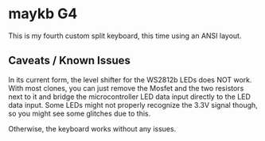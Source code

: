 # maykb G4

This is my fourth custom split keyboard, this time using an ANSI layout.

## Caveats / Known Issues

In its current form, the level shifter for the WS2812b LEDs does NOT work.
With most clones, you can just remove the Mosfet and the two resistors next to it and bridge the microcontroller LED data input directly to the LED data input.
Some LEDs might not properly recognize the 3.3V signal though, so you might see some glitches due to this.

Otherwise, the keyboard works without any issues.
